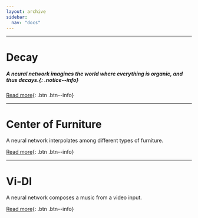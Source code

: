 ```yaml
---
layout: archive
sidebar:
  nav: "docs"
---
```


---

# Decay

<h5>A neural network imagines the world where everything is organic, and thus decays.{: .notice--info}</h5>

[Read more](https://youngwoong-cho.github.io/Decay){: .btn .btn--info}

---

# Center of Furniture
A neural network interpolates among different types of furniture.

[Read more](https://youngwoong-cho.github.io/CoF){: .btn .btn--info}

---

# Vi-DI
A neural network composes a music from a video input.

[Read more](https://youngwoong-cho.github.io/ViDI){: .btn .btn--info}